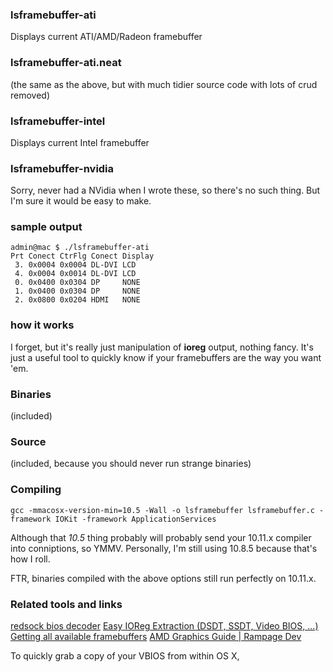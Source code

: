 ### lsframebuffer-ati
Displays current ATI/AMD/Radeon framebuffer

### lsframebuffer-ati.neat
(the same as the above, but with much tidier source code with lots of crud removed)

### lsframebuffer-intel
Displays current Intel framebuffer

### lsframebuffer-nvidia
Sorry, never had a NVidia when I wrote these, so there's no such thing.  But I'm sure it would be easy to make.

### sample output
```
admin@mac $ ./lsframebuffer-ati
Prt Conect CtrFlg Conect Display
 3. 0x0004 0x0004 DL-DVI LCD
 4. 0x0004 0x0014 DL-DVI LCD
 0. 0x0400 0x0304 DP     NONE
 1. 0x0400 0x0304 DP     NONE
 2. 0x0800 0x0204 HDMI   NONE
```

### how it works
I forget, but it's really just manipulation of **ioreg** output, nothing fancy.  It's just a useful tool to quickly know if your framebuffers are the way you want 'em.

### Binaries

(included)

### Source

(included, because you should never run strange binaries)


### Compiling

```
gcc -mmacosx-version-min=10.5 -Wall -o lsframebuffer lsframebuffer.c -framework IOKit -framework ApplicationServices
```

Although that *10.5* thing probably will probably send your 10.11.x compiler into conniptions, so YMMV.  Personally, I'm still using 10.8.5 because that's how I roll.

FTR, binaries compiled with the above options still run perfectly on 10.11.x.


### Related tools and links

[redsock bios decoder](http://nologic.com/redsock_bios_decoder.zip)
[Easy IOReg Extraction (DSDT, SSDT, Video BIOS, ...)](https://www.tonymacx86.com/threads/easy-ioreg-extraction-dsdt-ssdt-video-bios.81174/)
[Getting all available framebuffers](https://www.tonymacx86.com/threads/apple-intel-amd-ati-framebuffers.112299/)
[AMD Graphics Guide | Rampage Dev](http://www.rampagedev.com/?page_id=82)




To quickly grab a copy of your VBIOS from within OS X, 
